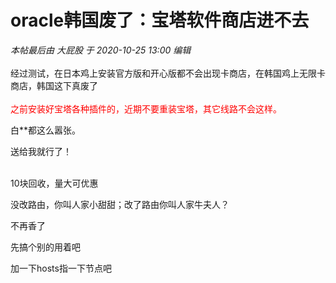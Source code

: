 # oracle韩国废了：宝塔软件商店进不去


<i class="pstatus"> 本帖最后由 大屁股 于 2020-10-25 13:00 编辑 </i><br />
<br />
经过测试，在日本鸡上安装官方版和开心版都不会出现卡商店，在韩国鸡上无限卡商店，韩国这下真废了<br />
<br />
<font color="Red">之前安装好宝塔各种插件的，近期不要重装宝塔，其它线路不会这样。</font>

白**都这么嚣张。

送给我就行了！<br />
<br />
<img src="static/image/smiley/default/lol.gif" smilieid="12" border="0" alt="" /><img src="static/image/smiley/default/lol.gif" smilieid="12" border="0" alt="" /><img src="static/image/smiley/default/lol.gif" smilieid="12" border="0" alt="" />

10块回收，量大可优惠<img src="static/image/smiley/default/titter.gif" smilieid="9" border="0" alt="" />

没改路由，你叫人家小甜甜；改了路由你叫人家牛夫人？<img id="aimg_A0VvG" onclick="zoom(this, this.src, 0, 0, 0)" class="zoom" src="https://cdn.jsdelivr.net/gh/hishis/forum-master/public/images/patch.gif" onmouseover="img_onmouseoverfunc(this)" onload="thumbImg(this)" border="0" alt="" />

不再香了

先搞个别的用着吧<img id="aimg_ncbBl" onclick="zoom(this, this.src, 0, 0, 0)" class="zoom" src="https://cdn.jsdelivr.net/gh/hishis/forum-master/public/images/patch.gif" onmouseover="img_onmouseoverfunc(this)" onload="thumbImg(this)" border="0" alt="" />

加一下hosts指一下节点吧
